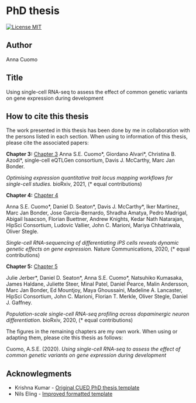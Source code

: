 PhD thesis
========================

[![License MIT](http://img.shields.io/badge/license-MIT-brightgreen.svg)](license.md)

## Author

Anna Cuomo

## Title

Using single-cell RNA-seq to assess the effect of common genetic variants on gene expression during development

## How to cite this thesis

The work presented in this thesis has been done by me in collaboration with the persons listed in each section. 
When using to information of this thesis, please cite the associated papers:

**Chapter 3:** [Chapter 3](https://www.biorxiv.org/content/10.1101/2021.01.20.427401v1)
Anna S.E. Cuomo\*, Giordano Alvari\*, Christina B. Azodi\*, single-cell eQTLGen consortium, Davis J. McCarthy, Marc Jan Bonder.

_Optimising expression quantitative trait locus mapping workflows for single-cell studies._ bioRxiv, 2021, (\* equal contributions) 


**Chapter 4:** [Chapter 4](https://www.nature.com/articles/s41467-020-14457-z)

Anna S.E. Cuomo\*, Daniel D. Seaton\*, Davis J. McCarthy\*, Iker Martinez, Marc Jan Bonder, Jose Garcia-Bernardo, Shradha Amatya, Pedro Madrigal, Abigail Isaacson, Florian Buettner, Andrew Knights, Kedar Nath Natarajan, HipSci Consortium, Ludovic Vallier, John C. Marioni, Mariya Chhatriwala, Oliver Stegle.

_Single-cell RNA-sequencing of differentiating iPS cells reveals dynamic genetic effects on gene expression._ Nature Communications, 2020, (\* equal contributions)

**Chapter 5:** [Chapter 5](https://www.biorxiv.org/content/10.1101/2020.05.21.103820v1)

Julie Jerber\*, Daniel D. Seaton\*, Anna S.E. Cuomo\*, Natsuhiko Kumasaka, James Haldane, Juliette Steer, Minal Patel, Daniel Pearce, Malin Andersson, Marc Jan Bonder, Ed Mountjoy, Maya Ghoussaini, Madeline A. Lancaster, HipSci Consortium, John C. Marioni, Florian T. Merkle, Oliver Stegle, Daniel J. Gaffney.

_Population-scale single-cell RNA-seq profiling across dopaminergic neuron differentiation._ bioRxiv, 2020, (\* equal contributions)

The figures in the remaining chapters are my own work. 
When using or adapting them, please cite this thesis as follows:

Cuomo, A.S.E. (2020). _Using single-cell RNA-seq to assess the effect of common genetic variants on gene expression during development_

## Acknowlegments

*   Krishna Kumar - [Original CUED PhD thesis template](https://github.com/kks32/phd-thesis-template)
*   Nils Eling - [Improved formatted template](https://github.com/nilseling/Thesis)

